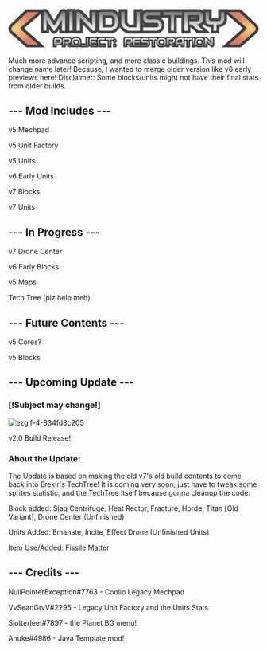 ![Logo](assets/sprites-override/ui/logo.png)

Much more advance scripting, and more classic buildings.
This mod will change name later! Because, I wanted to merge older version like v6 early previews here!
Disclaimer: Some blocks/units might not have their final stats from older builds.

## --- Mod Includes ---

v5 Mechpad

v5 Unit Factory

v5 Units

v6 Early Units

v7 Blocks

v7 Units

## --- In Progress ---

v7 Drone Center

v6 Early Blocks

v5 Maps

Tech Tree (plz help meh)

## --- Future Contents ---

v5 Cores?

v5 Blocks

## --- Upcoming Update ---

### [!Subject may change!]

![ezgif-4-834fd8c205](https://user-images.githubusercontent.com/64627966/226748064-bcf4174a-93d1-4966-80ff-db67f910fa0f.gif)

v2.0 Build Release!

### About the Update:

The Update is based on making the old v7's old build contents to come back into Erekir's TechTree! It is coming very soon, just have to tweak some sprites statistic, and the TechTree itself because gonna cleanup the code.

Block added: Slag Centrifuge, Heat Rector, Fracture, Horde, Titan [Old Variant], Drone Center (Unfinished)

Units Added: Emanate, Incite, Effect Drone (Unfinished Units)

Item Use/Added: Fissile Matter

## --- Credits ---

NullPointerException#7763 - Coolio Legacy Mechpad

VvSeanGtvV#2295 - Legacy Unit Factory and the Units Stats

Slotterleet#7897 - the Planet BG menu!

Anuke#4986 - Java Template mod!
